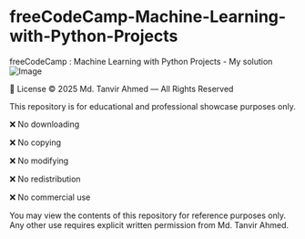 # freeCodeCamp-Machine-Learning-with-Python-Projects
freeCodeCamp : Machine Learning with Python Projects - My solution
![Image](https://github.com/user-attachments/assets/955cfc43-7553-45d6-b5aa-e71a7e3ef49d)

📄 License
© 2025 Md. Tanvir Ahmed — All Rights Reserved

This repository is for educational and professional showcase purposes only.

❌ No downloading

❌ No copying

❌ No modifying

❌ No redistribution

❌ No commercial use

You may view the contents of this repository for reference purposes only.
Any other use requires explicit written permission from Md. Tanvir Ahmed.
